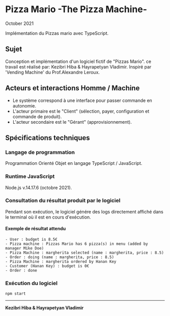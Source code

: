 # Pizza Mario -The Pizza Machine-
October 2021

Implémentation du Pizzas mario avec TypeScript.

## Sujet

Conception et implémentation d'un logiciel fictif de "Pizzas Mario".
ce travail est réalisé par: Kezibri Hiba & Hayrapetyan Vladimir.
Inspiré par 'Vending Machine' du Prof.Alexandre Leroux.

## Acteurs et interactions Homme / Machine

- Le système correspond à une interface pour passer commande en autonomie.
- L'acteur primaire est le "Client" (sélection, payer, configuration et commande de produit).
- L'acteur secondaire est le "Gérant" (approvisionnement).

## Spécifications techniques

### Langage de programmation

Programmation Orienté Objet en langage TypeScript / JavaScript.

### Runtime JavaScript

Node.js v.14.17.6 (octobre 2021).


### Consultation du résultat produit par le logiciel

Pendant son exécution, le logiciel génére des logs directement affiché dans le terminal où il est en cours d'exécution.

#### Exemple de résultat attendu

```
- User : budget is 8.5€
- Pizza machine : Pizzas Mario has 6 pizza(s) in menu (added by manager Mike Doe)
- Pizza Machine : margherita selected (name : margherita, price : 8.5)
- Order : doing (name : margherita, price : 8.5)
- Pizza Machine : margherita ordered by Hanan Key
- Customer (Hanan Key) : budget is 0€
- Order : done
```

### Exécution du logiciel

`npm start`

---

**Kezibri Hiba & Hayrapetyan Vladimir**
